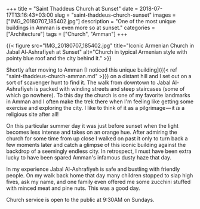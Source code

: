 +++
title = "Saint Thaddeus Church at Sunset"
date = 2018-07-17T13:16:43+03:00
slug = "saint-thaddeus-church-sunset"
images = ["IMG_20180707_185402.jpg"]
description = "One of the most unique buildings in Amman is even more so at sunset."
categories = ["Architecture"]
tags = ["Church", "Amman"]
+++

{{< figure src="IMG_20180707_185402.jpg" title="Iconic Armenian Church in Jabal Al-Ashrafiyeh at Sunset" alt="Church in typical Armenian style with pointy blue roof and the city behind it." >}}

Shortly after moving to Amman [I noticed this unique building]({{< ref "saint-thaddeus-church-amman.md" >}}) on a distant hill and I set out on a sort of scavenger hunt to find it. The walk from downtown to Jabal Al-Ashrafiyeh is packed with winding streets and steep staircases (some of which go nowhere). To this day the church is one of my favorite landmarks in Amman and I often make the trek there when I'm feeling like getting some exercise and exploring the city. I like to think of it as a pilgrimage — it *is* a religious site after all!

<!--more-->

On this particular summer day it was just before sunset when the light becomes less intense and takes on an orange hue. After admiring the church for some time from up close I walked on past it only to turn back a few moments later and catch a glimpse of this iconic building against the backdrop of a seemingly endless city. In retrospect, I must have been extra lucky to have been spared Amman's infamous dusty haze that day.

In my experience Jabal Al-Ashrafiyeh is safe and bustling with friendly people. On my walk back home that day many children stopped to slap high fives, ask my name, and one family even offered me some zucchini stuffed with minced meat and pine nuts. This was a good day.

Church service is open to the public at 9:30AM on Sundays.
